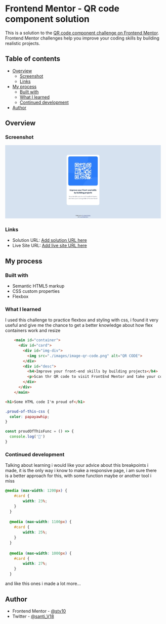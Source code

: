 # Frontend Mentor - QR code component solution

This is a solution to the [QR code component challenge on Frontend Mentor](https://www.frontendmentor.io/challenges/qr-code-component-iux_sIO_H). Frontend Mentor challenges help you improve your coding skills by building realistic projects. 

## Table of contents

- [Overview](#overview)
  - [Screenshot](#screenshot)
  - [Links](#links)
- [My process](#my-process)
  - [Built with](#built-with)
  - [What I learned](#what-i-learned)
  - [Continued development](#continued-development)
- [Author](#author)

## Overview

### Screenshot

![](./images/screenshot.jpg)

### Links

- Solution URL: [Add solution URL here](https://github.com/stv10/codigo-qr.git)
- Live Site URL: [Add live site URL here](https://stv10-codigo-qr.vercel.app/)

## My process

### Built with

- Semantic HTML5 markup
- CSS custom properties
- Flexbox

### What I learned

I used this challenge to practice flexbox and styling with css, i found it very useful and give me the chance to get a better knowledge about how flex containers work and resize

```html
    <main id="container">
      <div id="card">
        <div id="img-div">
          <img src="./images/image-qr-code.png" alt="QR CODE">
        </div>
        <div id="desc">
          <h4>Improve your front-end skills by building projects</h4> 
          <p>Scan thr QR code to visit FrontEnd Mentor and take your coding skills to the next level!</p>
        </div>
      </div>
    </main>
```

```html
<h1>Some HTML code I'm proud of</h1>
```
```css
.proud-of-this-css {
  color: papayawhip;
}
```
```js
const proudOfThisFunc = () => {
  console.log('🎉')
}
```

### Continued development

Talking about learning i would like your advice about this breakpoints i made, it is the only way i know to make a responsive page, i am sure there is a better approach for this, with some function maybe or another tool i miss
```css
@media (max-width: 1200px) {
    #card {
        width: 23%;
    }
  }

  @media (max-width: 1100px) {
    #card {
        width: 25%;
    }
  }

  @media (max-width: 1000px) {
    #card {
        width: 27%;
    }
  }
  ```

  and like this ones i made a lot more...

## Author

- Frontend Mentor - [@stv10](https://www.frontendmentor.io/profile/stv10)
- Twitter - [@santi_V18](https://www.twitter.com/santi_v18)

